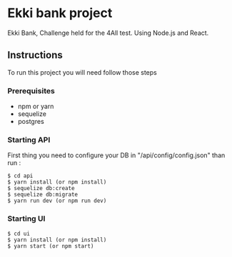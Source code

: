 # Ekki bank project

Ekki Bank, Challenge held for the 4All test. Using Node.js and React.

## Instructions

To run this project you will need follow those steps

### Prerequisites

* npm or yarn
* sequelize 
* postgres


### Starting API

First thing you need to configure your DB in "/api/config/config.json" than run :
```
$ cd api
$ yarn install (or npm install)
$ sequelize db:create
$ sequelize db:migrate 
$ yarn run dev (or npm run dev)
```

### Starting UI

```
$ cd ui
$ yarn install (or npm install)
$ yarn start (or npm start)
```
